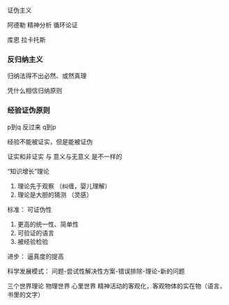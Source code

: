 证伪主义

阿德勒 精神分析 循环论证  

库恩 拉卡托斯

### 反归纳主义

归纳法得不出必然、或然真理

凭什么相信归纳原则

### 经验证伪原则

p到q  反过来 q到p 

经验不能被证实，但是能被证伪

证实和非证实 与 意义与无意义 是不一样的


“知识增长”理论

1. 理论先于观察  （纠缠，婴儿理解）
2. 理论是大胆的猜测 （灵感）

标准：
可证伪性

1. 更高的统一性、简单性
2. 可验证的语言
3. 被经验检验

进步：
逼真度的提高


科学发展模式：
问题-尝试性解决性方案-错误排除-理论-新的问题

三个世界理论
物理世界  心里世界  精神活动的客观化，客观物体的实在物（语言，书里的文字）
 